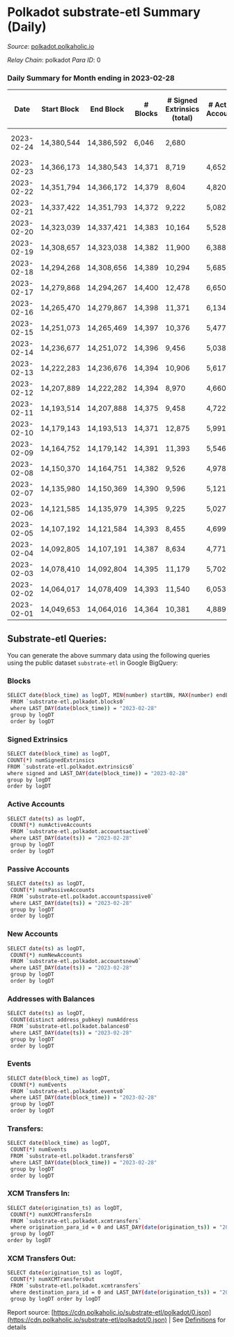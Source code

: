 # Polkadot substrate-etl Summary (Daily)

_Source_: [polkadot.polkaholic.io](https://polkadot.polkaholic.io)

*Relay Chain*: polkadot
*Para ID*: 0



### Daily Summary for Month ending in 2023-02-28


| Date | Start Block | End Block | # Blocks | # Signed Extrinsics (total) | # Active Accounts | # Passive | # New | # Addresses with Balances | # Events | # Transfers | # XCM Transfers In | # XCM Transfers Out | Issues | 
| ---- | ----------- | --------- | -------- | --------------------------- | ----------------- | --------- | ----- | ------------------------- | -------- | ----------- | ------------------ | ------------------- | ------ |
| 2023-02-24 | 14,380,544 | 14,386,592 | 6,046 | 2,680 |  |  |  |  | 219,378 | 2,115 ($10,102,068.63) |   |   | 3 missing (0.05%) |
| 2023-02-23 | 14,366,173 | 14,380,543 | 14,371 | 8,719 | 4,652 | 1,619 | 1,009 | 1,070,137 | 585,916 | 7,173 ($49,573,413.70) | 180 ($497,031.13) | 309 ($332,510.99) |  |
| 2023-02-22 | 14,351,794 | 14,366,172 | 14,379 | 8,604 | 4,820 | 1,634 | 973 | 1,069,630 | 566,150 | 7,280 ($38,576,736.44) | 211 ($747,595.45) | 273 ($280,502.36) |  |
| 2023-02-21 | 14,337,422 | 14,351,793 | 14,372 | 9,222 | 5,082 | 1,754 | 1,119 | 1,069,191 | 562,745 | 7,781 ($232,684,323.97) | 220 ($507,970.31) | 305 ($370,381.68) |  |
| 2023-02-20 | 14,323,039 | 14,337,421 | 14,383 | 10,164 | 5,528 | 1,925 | 1,196 | 1,068,686 | 571,517 | 8,641 ($44,267,810.20) | 274 ($1,465,077.09) | 381 ($1,276,385.52) |  |
| 2023-02-19 | 14,308,657 | 14,323,038 | 14,382 | 11,900 | 6,388 | 2,224 | 1,481 | 1,068,108 | 586,381 | 10,168 ($39,998,847.98) | 334 ($1,180,083.80) | 324 ($528,006.87) |  |
| 2023-02-18 | 14,294,268 | 14,308,656 | 14,389 | 10,294 | 5,685 | 1,854 | 1,187 | 1,067,437 | 575,633 | 8,599 ($34,810,994.51) | 268 ($703,958.52) | 363 ($1,108,242.30) |  |
| 2023-02-17 | 14,279,868 | 14,294,267 | 14,400 | 12,478 | 6,650 | 2,151 | 1,311 | 1,066,945 | 589,843 | 10,820 ($56,411,273.47) |   |   |  |
| 2023-02-16 | 14,265,470 | 14,279,867 | 14,398 | 11,371 | 6,134 | 2,143 | 1,313 | 1,066,485 | 587,658 | 9,792 ($45,655,399.38) | 312 ($621,517.65) | 330 ($448,006.36) |  |
| 2023-02-15 | 14,251,073 | 14,265,469 | 14,397 | 10,376 | 5,477 | 2,071 | 1,260 | 1,065,887 | 573,304 | 8,861 ($69,230,454.26) | 228 ($670,268.63) | 331 ($643,683.85) |  |
| 2023-02-14 | 14,236,677 | 14,251,072 | 14,396 | 9,456 | 5,038 | 2,098 | 1,330 | 1,065,291 | 565,174 | 8,011 ($29,556,482.44) | 258 ($1,723,559.06) | 306 ($1,013,946.08) |  |
| 2023-02-13 | 14,222,283 | 14,236,676 | 14,394 | 10,906 | 5,617 | 2,540 | 1,471 | 1,064,419 | 584,025 | 9,980 ($41,809,350.76) | 277 ($1,794,317.93) | 416 ($1,620,370.47) |  |
| 2023-02-12 | 14,207,889 | 14,222,282 | 14,394 | 8,970 | 4,660 | 1,859 | 1,170 | 1,063,517 | 554,772 | 6,978 ($17,373,290.31) | 201 ($897,043.32) | 269 ($593,642.47) |  |
| 2023-02-11 | 14,193,514 | 14,207,888 | 14,375 | 9,458 | 4,722 | 1,979 | 1,312 | 1,062,832 | 550,790 | 7,526 ($19,284,651.69) | 178 ($444,885.68) | 244 ($304,561.52) |  |
| 2023-02-10 | 14,179,143 | 14,193,513 | 14,371 | 12,875 | 5,991 | 2,643 | 1,796 | 1,061,955 | 584,216 | 10,923 ($57,934,379.72) | 248 ($631,158.67) | 336 ($447,916.73) |  |
| 2023-02-09 | 14,164,752 | 14,179,142 | 14,391 | 11,393 | 5,546 | 2,707 | 1,245 | 1,060,736 | 577,486 | 10,542 ($65,801,338.23) | 457 ($991,532.39) | 527 ($772,014.42) |  |
| 2023-02-08 | 14,150,370 | 14,164,751 | 14,382 | 9,526 | 4,978 | 1,680 | 1,028 | 1,060,095 | 554,619 | 7,404 ($39,796,612.69) | 200 ($687,422.57) | 313 ($673,049.57) |  |
| 2023-02-07 | 14,135,980 | 14,150,369 | 14,390 | 9,596 | 5,121 | 1,720 | 964 | 1,059,654 | 559,360 | 7,829 ($31,767,970.35) | 262 ($986,236.48) | 325 ($469,027.19) |  |
| 2023-02-06 | 14,121,585 | 14,135,979 | 14,395 | 9,225 | 5,027 | 1,577 | 926 | 1,059,228 | 558,138 | 7,095 ($32,599,965.36) | 185 ($922,036.77) | 261 ($224,872.60) |  |
| 2023-02-05 | 14,107,192 | 14,121,584 | 14,393 | 8,455 | 4,699 | 1,681 | 1,013 | 1,058,863 | 546,139 | 6,962 ($27,171,666.09) | 227 ($2,414,459.94) | 284 ($799,904.15) |  |
| 2023-02-04 | 14,092,805 | 14,107,191 | 14,387 | 8,634 | 4,771 | 1,713 | 1,024 | 1,058,397 | 547,786 | 6,991 ($39,776,677.67) | 256 ($2,565,542.42) | 273 ($451,641.35) |  |
| 2023-02-03 | 14,078,410 | 14,092,804 | 14,395 | 11,179 | 5,702 | 1,842 | 1,034 | 1,057,938 | 569,985 | 9,000 ($69,517,031.86) | 296 ($801,102.48) | 312 ($389,043.87) |  |
| 2023-02-02 | 14,064,017 | 14,078,409 | 14,393 | 11,540 | 6,053 | 2,145 | 1,311 | 1,057,527 | 577,770 | 9,759 ($54,107,175.80) | 265 ($669,138.84) | 289 ($621,509.49) |  |
| 2023-02-01 | 14,049,653 | 14,064,016 | 14,364 | 10,381 | 4,889 | 1,969 | 1,068 | 1,057,261 | 562,907 | 7,855 ($33,488,188.92) | 204 ($408,148.81) | 281 ($357,879.82) |  |

## Substrate-etl Queries:
You can generate the above summary data using the following queries using the public dataset `substrate-etl` in Google BigQuery:

### Blocks
```bash
SELECT date(block_time) as logDT, MIN(number) startBN, MAX(number) endBN, COUNT(*) numBlocks 
 FROM `substrate-etl.polkadot.blocks0`  
 where LAST_DAY(date(block_time)) = "2023-02-28" 
 group by logDT 
 order by logDT
```

### Signed Extrinsics
```bash
SELECT date(block_time) as logDT, 
COUNT(*) numSignedExtrinsics 
FROM `substrate-etl.polkadot.extrinsics0`  
where signed and LAST_DAY(date(block_time)) = "2023-02-28" 
group by logDT 
order by logDT
```

### Active Accounts
```bash
SELECT date(ts) as logDT, 
 COUNT(*) numActiveAccounts 
 FROM `substrate-etl.polkadot.accountsactive0` 
 where LAST_DAY(date(ts)) = "2023-02-28" 
 group by logDT 
 order by logDT
```

### Passive Accounts
```bash
SELECT date(ts) as logDT, 
 COUNT(*) numPassiveAccounts 
 FROM `substrate-etl.polkadot.accountspassive0` 
 where LAST_DAY(date(ts)) = "2023-02-28" 
 group by logDT 
 order by logDT
```

### New Accounts
```bash
SELECT date(ts) as logDT, 
 COUNT(*) numNewAccounts 
 FROM `substrate-etl.polkadot.accountsnew0` 
 where LAST_DAY(date(ts)) = "2023-02-28" 
 group by logDT
 order by logDT
```

### Addresses with Balances
```bash
SELECT date(ts) as logDT,
 COUNT(distinct address_pubkey) numAddress 
 FROM `substrate-etl.polkadot.balances0` 
 where LAST_DAY(date(ts)) = "2023-02-28" 
 group by logDT 
 order by logDT
```

### Events
```bash
SELECT date(block_time) as logDT, 
 COUNT(*) numEvents 
 FROM `substrate-etl.polkadot.events0` 
 where LAST_DAY(date(block_time)) = "2023-02-28" 
 group by logDT 
 order by logDT
```

### Transfers:
```bash
SELECT date(block_time) as logDT, 
 COUNT(*) numEvents 
 FROM `substrate-etl.polkadot.transfers0` 
 where LAST_DAY(date(block_time)) = "2023-02-28" 
 group by logDT 
 order by logDT
```

### XCM Transfers In:
```bash
SELECT date(origination_ts) as logDT, 
 COUNT(*) numXCMTransfersIn 
 FROM `substrate-etl.polkadot.xcmtransfers` 
 where origination_para_id = 0 and LAST_DAY(date(origination_ts)) = "2023-02-28" 
 group by logDT 
order by logDT
```

### XCM Transfers Out:
```bash
SELECT date(origination_ts) as logDT, 
 COUNT(*) numXCMTransfersOut 
 FROM `substrate-etl.polkadot.xcmtransfers` 
 where destination_para_id = 0 and LAST_DAY(date(origination_ts)) = "2023-02-28" 
 group by logDT order by logDT
```


Report source: [https://cdn.polkaholic.io/substrate-etl/polkadot/0.json](https://cdn.polkaholic.io/substrate-etl/polkadot/0.json) | See [Definitions](/DEFINITIONS.md) for details
